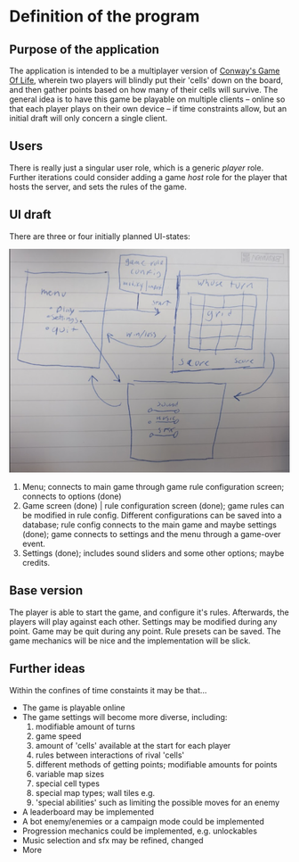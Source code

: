 # Definition of the program

## Purpose of the application

The application is intended to be a multiplayer version of [Conway's Game Of Life](https://playgameoflife.com/), wherein two players will blindly put their 'cells' down on the board, and then gather points based on how many of their cells will survive. The general idea is to have this game be playable on multiple clients – online so that each player plays on their own device – if time constraints allow, but an initial draft will only concern a single client.

## Users

There is really just a singular user role, which is a generic _player_ role. Further iterations could consider adding a game _host_ role for the player that hosts the server, and sets the rules of the game. 

## UI draft

There are three or four initially planned UI-states:

![](https://github.com/MiikaMatias/ot-harjoitustyo/blob/main/documentation/images/outline.png)

1) Menu; connects to main game through game rule configuration screen; connects to options (done)
2) Game screen (done) | rule configuration screen (done); game rules can be modified in rule config. Different configurations can be saved into a database; rule config connects to the main game and maybe settings (done); game connects to settings and the menu through a game-over event.
3) Settings (done); includes sound sliders and some other options; maybe credits.

## Base version
The player is able to start the game, and configure it's rules. Afterwards, the players will play against each other. Settings may be modified during any point. Game may be quit during any point. Rule presets can be saved. The game mechanics will be nice and the implementation will be slick. 

## Further ideas

Within the confines of time constaints it may be that...

- The game is playable online
- The game settings will become more diverse, including:
    1) modifiable amount of turns
    2) game speed
    3) amount of 'cells' available at the start for each player
    4) rules between interactions of rival 'cells'
    5) different methods of getting points; modifiable amounts for points 
    6) variable map sizes
    7) special cell types
    8) special map types; wall tiles e.g.
    9) 'special abilities' such as limiting the possible moves for an enemy
- A leaderboard may be implemented
- A bot enemy/enemies or a campaign mode could be implemented
- Progression mechanics could be implemented, e.g. unlockables
- Music selection and sfx may be refined, changed
- More
